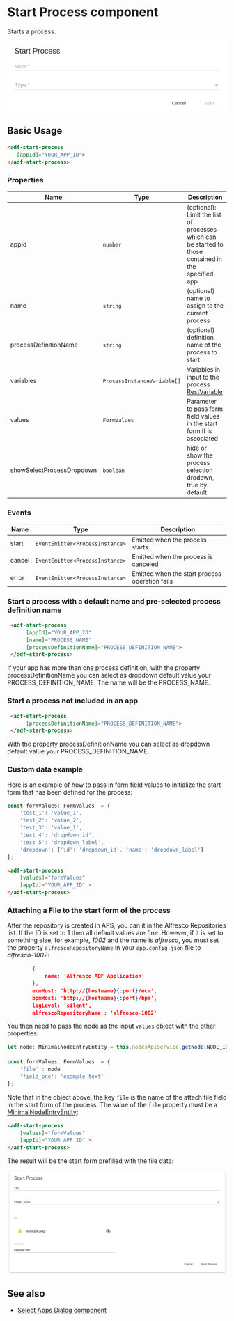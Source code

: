 # Start Process component

Starts a process.

![adf-start-process ](docassets/images/startProcess.png)

## Basic Usage

```html
<adf-start-process 
   [appId]="YOUR_APP_ID">
</adf-start-process>
```

### Properties

| Name | Type | Description |
| ---- | -- | ----------- |
| appId | `number` | (optional): Limit the list of processes which can be started to those contained in the specified app |
| name | `string` | (optional) name to assign to the current process |
| processDefinitionName | `string` | (optional) definition name of the process to start |
| variables | `ProcessInstanceVariable[]` |Variables in input to the process [RestVariable](https://github.com/Alfresco/alfresco-js-api/tree/master/src/alfresco-activiti-rest-api/docs/RestVariable.md) |
| values | `FormValues` | Parameter to pass form field values in the start form if is associated |
| showSelectProcessDropdown  | `boolean` | hide or show the process selection drodown, true by default |

### Events

| Name | Type | Description |
| ---- | -- | --------- |
| start | `EventEmitter<ProcessInstance>` | Emitted when the process starts |
| cancel | `EventEmitter<ProcessInstance>` |  Emitted when the process is canceled |
| error | `EventEmitter<ProcessInstance>` |  Emitted when the start process operation fails |

### Start a process with a default name and pre-selected process definition name

```html
 <adf-start-process 
      [appId]="YOUR_APP_ID"
      [name]="PROCESS_NAME"
      [processDefinitionName]="PROCESS_DEFINITION_NAME">
 </adf-start-process>		 
```

If your app has more than one process definition, with the property processDefinitionName you can select as dropdown default value your PROCESS_DEFINITION_NAME. The name will be the PROCESS_NAME.

### Start a process not included in an app

```html
 <adf-start-process 
      [processDefinitionName]="PROCESS_DEFINITION_NAME">
 </adf-start-process>		 
```

With the property processDefinitionName you can select as dropdown default value your PROCESS_DEFINITION_NAME. 


### Custom data example

Here is an example of how to pass in form field values to initialize the start form that has been
defined for the process:

```ts
const formValues: FormValues  = {
    'test_1': 'value_1',
    'test_2': 'value_2',
    'test_3': 'value_1',
    'test_4': 'dropdown_id',
    'test_5': 'dropdown_label',
    'dropdown': {'id': 'dropdown_id', 'name': 'dropdown_label'}
};
```

```html
<adf-start-process 
    [values]="formValues"
    [appId]="YOUR_APP_ID" >
</adf-start-process>
```

### Attaching a File to the start form of the process

After the repository is created in APS, you can it in the Alfresco Repositories list.
If the ID is set to 1 then all default values are fine. 
However, if it is set to something else, for example, _1002_ and the name is _alfresco_, you must set the property `alfrescoRepositoryName` in your `app.config.json` file to  _alfresco-1002_:

```json
        {
            name: 'Alfresco ADF Application'
        },
        ecmHost: 'http://{hostname}{:port}/ecm',
        bpmHost: 'http://{hostname}{:port}/bpm',
        logLevel: 'silent',
        alfrescoRepositoryName : 'alfresco-1002'
```

You then need to pass the node as the input `values` object with the other properties:

```ts
let node: MinimalNodeEntryEntity = this.nodesApiService.getNode(NODE_ID);

const formValues: FormValues  = {
    'file' : node
    'field_one': 'example text'
};
```

Note that in the object above, the key `file` is the name of the attach file field in the start form of the process. The value of the `file` property must be a
[MinimalNodeEntryEntity](document-library.model.md):

```html
<adf-start-process 
    [values]="formValues"
    [appId]="YOUR_APP_ID" >
</adf-start-process>
```

The result will be the start form prefilled with the file data:

![Start process load file](docassets/images/start_process.png)

## See also

-   [Select Apps Dialog component](select-apps-dialog.component.md)
